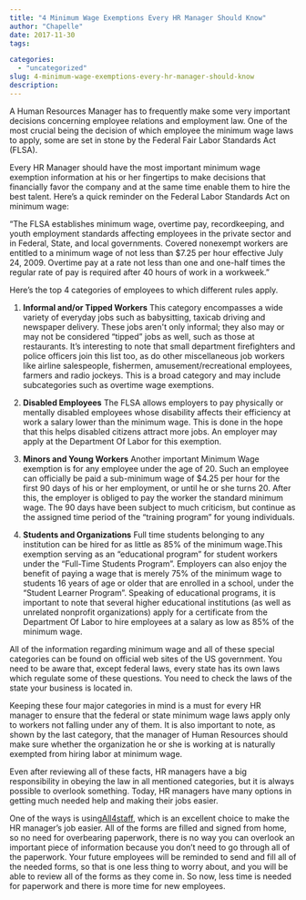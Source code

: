 ```yaml
---
title: "4 Minimum Wage Exemptions Every HR Manager Should Know"
author: "Chapelle"
date: 2017-11-30
tags:

categories:
  - "uncategorized"
slug: 4-minimum-wage-exemptions-every-hr-manager-should-know
description: 
---
```

A Human Resources Manager has to frequently make some very important decisions concerning employee relations and employment law. One of the most crucial being the decision of which employee the minimum wage laws to apply, some are set in stone by the Federal Fair Labor Standards Act (FLSA).  
  


  
  
Every HR Manager should have the most important minimum wage exemption information at his or her fingertips to make decisions that financially favor the company and at the same time enable them to hire the best talent. Here’s a quick reminder on the Federal Labor Standards Act on minimum wage:  
  


  
  
“The FLSA establishes minimum wage, overtime pay, recordkeeping, and youth employment standards affecting employees in the private sector and in Federal, State, and local governments. Covered nonexempt workers are entitled to a minimum wage of not less than $7.25 per hour effective July 24, 2009. Overtime pay at a rate not less than one and one-half times the regular rate of pay is required after 40 hours of work in a workweek.”  
  


  
  
Here’s the top 4 categories of employees to which different rules apply.

1. **Informal and/or Tipped Workers**
This category encompasses a wide variety of everyday jobs such as babysitting, taxicab driving and newspaper delivery. These jobs aren't only informal; they also may or may not be considered “tipped” jobs as well, such as those at restaurants. It’s interesting to note that small department firefighters and police officers join this list too, as do other miscellaneous job workers like airline salespeople, fishermen, amusement/recreational employees, farmers and radio jockeys. This is a broad category and may include subcategories such as overtime wage exemptions.

1. **Disabled Employees**
The FLSA allows employers to pay physically or mentally disabled employees whose disability affects their efficiency at work a salary lower than the minimum wage. This is done in the hope that this helps disabled citizens attract more jobs. An employer may apply at the Department Of Labor for this exemption.

1. **Minors and Young Workers**
Another important Minimum Wage exemption is for any employee under the age of 20. Such an employee can officially be paid a sub-minimum wage of $4.25 per hour for the first 90 days of his or her employment, or until he or she turns 20. After this, the employer is obliged to pay the worker the standard minimum wage. The 90 days have been subject to much criticism, but continue as the assigned time period of the “training program” for young individuals.

1. **Students and Organizations**
Full time students belonging to any institution can be hired for as little as 85% of the minimum wage.This exemption serving as an “educational program” for student workers under the “Full-Time Students Program”. Employers can also enjoy the benefit of paying a wage that is merely 75% of the minimum wage to students 16 years of age or older that are enrolled in a school, under the “Student Learner Program”. Speaking of educational programs, it is important to note that several higher educational institutions (as well as unrelated nonprofit organizations) apply for a certificate from the Department Of Labor to hire employees at a salary as low as 85% of the minimum wage.  
  


  
  
All of the information regarding minimum wage and all of these special categories can be found on official web sites of the US government. You need to be aware that, except federal laws, every state has its own laws which regulate some of these questions. You need to check the laws of the state your business is located in.  
  
Keeping these four major categories in mind is a must for every HR manager to ensure that the federal or state minimum wage laws apply only to workers not falling under any of them. It is also important to note, as shown by the last category, that the manager of Human Resources should make sure whether the organization he or she is working at is naturally exempted from hiring labor at minimum wage.  
  


  
  
Even after reviewing all of these facts, HR managers have a big responsibility in obeying the law in all mentioned categories, but it is always possible to overlook something. Today, HR managers have many options in getting much needed help and making their jobs easier.  
  


  
  
One of the ways is using[All4staff](http://www.workbright.wpengine.com), which is an excellent choice to make the HR manager’s job easier. All of the forms are filled and signed from home, so no need for overbearing paperwork, there is no way you can overlook an important piece of information because you don’t need to go through all of the paperwork. Your future employees will be reminded to send and fill all of the needed forms, so that is one less thing to worry about, and you will be able to review all of the forms as they come in. So now, less time is needed for paperwork and there is more time for new employees.
